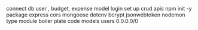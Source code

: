 connect db
user , budget, expense model
login set up
crud apis
npm init -y
package express cors mongoose dotenv bcrypt jsonwebtoken nodemon
type module
boiler plate code
models users 0.0.0.0/0
